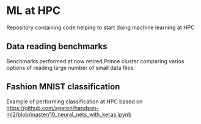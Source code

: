 # ML at HPC
Repository containing code helping to start doing machine learning at HPC

## Data reading benchmarks

Benchmarks performed at now retired Prince cluster comparing varios options of reading large number of small data files: 

## Fashion MNIST classification

Example of performing classification at HPC based on
https://github.com/ageron/handson-ml2/blob/master/10_neural_nets_with_keras.ipynb

